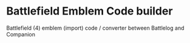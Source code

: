 # Battlefield Emblem Code builder
Battlefield (4) emblem (import) code / converter between Battlelog and Companion
